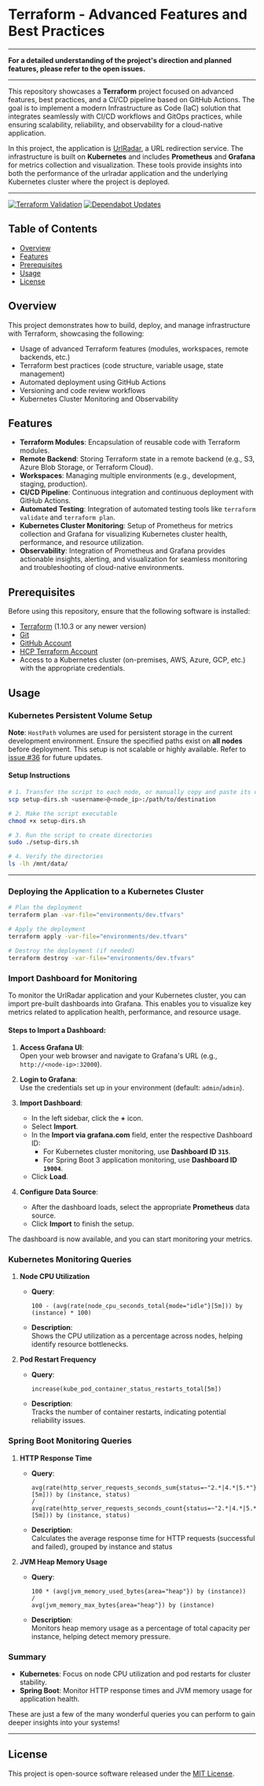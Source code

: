 # Terraform - Advanced Features and Best Practices

---

**For a detailed understanding of the project's direction and planned features, please refer to the open issues.**

---

This repository showcases a **Terraform** project focused on advanced features, best practices, and a CI/CD pipeline
based
on GitHub Actions. The goal is to implement a modern Infrastructure as Code (IaC) solution that integrates seamlessly
with CI/CD workflows and GitOps practices, while ensuring scalability, reliability, and observability for a cloud-native
application.

In this project, the application is [UrlRadar](https://github.com/rblessings/urlradar), a URL redirection service. The
infrastructure is built on **Kubernetes** and
includes **Prometheus** and **Grafana** for metrics collection and visualization. These tools provide insights into both
the performance of the urlradar application and the underlying Kubernetes cluster where the project is deployed.

---

[![Terraform Validation](https://github.com/rblessings/terraform/actions/workflows/terraform.yml/badge.svg)](https://github.com/rblessings/terraform/actions/workflows/terraform.yml)
[![Dependabot Updates](https://github.com/rblessings/terraform/actions/workflows/dependabot/dependabot-updates/badge.svg)](https://github.com/rblessings/terraform/actions/workflows/dependabot/dependabot-updates)

## Table of Contents

- [Overview](#overview)
- [Features](#features)
- [Prerequisites](#prerequisites)
- [Usage](#usage)
- [License](#license)

## Overview

This project demonstrates how to build, deploy, and manage infrastructure with Terraform, showcasing the following:

- Usage of advanced Terraform features (modules, workspaces, remote backends, etc.)
- Terraform best practices (code structure, variable usage, state management)
- Automated deployment using GitHub Actions
- Versioning and code review workflows
- Kubernetes Cluster Monitoring and Observability

## Features

- **Terraform Modules**: Encapsulation of reusable code with Terraform modules.
- **Remote Backend**: Storing Terraform state in a remote backend (e.g., S3, Azure Blob Storage, or Terraform Cloud).
- **Workspaces**: Managing multiple environments (e.g., development, staging, production).
- **CI/CD Pipeline**: Continuous integration and continuous deployment with GitHub Actions.
- **Automated Testing**: Integration of automated testing tools like `terraform validate` and `terraform plan`.
- **Kubernetes Cluster Monitoring**: Setup of Prometheus for metrics collection and Grafana for visualizing Kubernetes
  cluster health, performance, and resource utilization.
- **Observability**: Integration of Prometheus and Grafana provides actionable insights, alerting, and visualization for
  seamless monitoring and troubleshooting of cloud-native environments.

## Prerequisites

Before using this repository, ensure that the following software is installed:

- [Terraform](https://www.terraform.io/downloads.html) (1.10.3 or any newer version)
- [Git](https://git-scm.com/)
- [GitHub Account](https://github.com)
- [HCP Terraform Account](https://app.terraform.io)
- Access to a Kubernetes cluster (on-premises, AWS, Azure, GCP, etc.) with the appropriate credentials.

## Usage

### Kubernetes Persistent Volume Setup

**Note**: `HostPath` volumes are used for persistent storage in the current development environment. Ensure the
specified paths exist on **all nodes** before deployment. This setup is not scalable or highly available. Refer
to [issue #36](https://github.com/rblessings/terraform/issues/36) for future updates.

#### Setup Instructions

```bash
# 1. Transfer the script to each node, or manually copy and paste its contents.
scp setup-dirs.sh <username>@<node_ip>:/path/to/destination

# 2. Make the script executable
chmod +x setup-dirs.sh

# 3. Run the script to create directories
sudo ./setup-dirs.sh

# 4. Verify the directories
ls -lh /mnt/data/
```

---

### Deploying the Application to a Kubernetes Cluster

```bash
# Plan the deployment
terraform plan -var-file="environments/dev.tfvars"

# Apply the deployment
terraform apply -var-file="environments/dev.tfvars"

# Destroy the deployment (if needed)
terraform destroy -var-file="environments/dev.tfvars"
```

### Import Dashboard for Monitoring

To monitor the UrlRadar application and your Kubernetes cluster, you can import pre-built dashboards into Grafana. This
enables you to visualize key metrics related to application health, performance, and resource usage.

#### Steps to Import a Dashboard:

1. **Access Grafana UI**:  
   Open your web browser and navigate to Grafana's URL (e.g., `http://<node-ip>:32000`).

2. **Login to Grafana**:  
   Use the credentials set up in your environment (default: `admin`/`admin`).

3. **Import Dashboard**:
    - In the left sidebar, click the **+** icon.
    - Select **Import**.
    - In the **Import via grafana.com** field, enter the respective Dashboard ID:
        - For Kubernetes cluster monitoring, use **Dashboard ID `315`**.
        - For Spring Boot 3 application monitoring, use **Dashboard ID `19004`**.
    - Click **Load**.

4. **Configure Data Source**:
    - After the dashboard loads, select the appropriate **Prometheus** data source.
    - Click **Import** to finish the setup.

The dashboard is now available, and you can start monitoring your metrics.

### Kubernetes Monitoring Queries

1. **Node CPU Utilization**
    - **Query**:
      ```prometheus
      100 - (avg(rate(node_cpu_seconds_total{mode="idle"}[5m])) by (instance) * 100)
      ```
    - **Description**:  
      Shows the CPU utilization as a percentage across nodes, helping identify resource bottlenecks.

2. **Pod Restart Frequency**
    - **Query**:
      ```prometheus
      increase(kube_pod_container_status_restarts_total[5m])
      ```
    - **Description**:  
      Tracks the number of container restarts, indicating potential reliability issues.

### Spring Boot Monitoring Queries

1. **HTTP Response Time**
    - **Query**:
      ```prometheus
      avg(rate(http_server_requests_seconds_sum{status=~"2.*|4.*|5.*"}[5m])) by (instance, status)
      /
      avg(rate(http_server_requests_seconds_count{status=~"2.*|4.*|5.*"}[5m])) by (instance, status)
      ```

    - **Description**:  
      Calculates the average response time for HTTP requests (successful and failed), grouped by instance and status

2. **JVM Heap Memory Usage**
    - **Query**:
      ```prometheus
      100 * (avg(jvm_memory_used_bytes{area="heap"}) by (instance)) 
      / 
      avg(jvm_memory_max_bytes{area="heap"}) by (instance)
      ```
    - **Description**:  
      Monitors heap memory usage as a percentage of total capacity per instance, helping detect memory pressure.

### Summary

- **Kubernetes**: Focus on node CPU utilization and pod restarts for cluster stability.
- **Spring Boot**: Monitor HTTP response times and JVM memory usage for application health.

These are just a few of the many wonderful queries you can perform to gain deeper insights into your systems!

---

## License

This project is open-source software released under the [MIT License](https://opensource.org/license/MIT).
